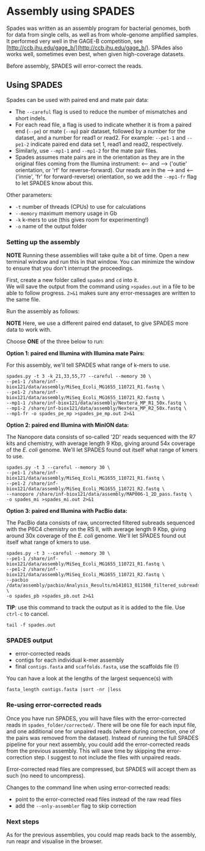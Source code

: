 Assembly using SPADES
=====================

Spades was written as an assembly program for bacterial genomes, both for 
data from single cells, as well as from whole-genome amplified samples. It 
performed very well in the GAGE-B competition, see 
[http://ccb.jhu.edu/gage_b/](http://ccb.jhu.edu/gage_b/). 
SPAdes also works well, sometimes even best, when given high-coverage datasets.

Before assembly, SPADES will error-correct the reads.

## Using SPADES

Spades can be used with paired end and mate pair data:

* The `--careful` flag is used to reduce the number of mismatches and short indels. 
* For each read file, a flag is used to indicate whether it is from a paired 
end (`--pe`) or mate (`--mp`) pair dataset, followed by a number for the dataset, 
and a number for read1 or read2. For example: `--pe1-1` and `--pe1-2` indicate 
paired end data set 1, read1 and read2, respectively.
* Similarly, use `--mp1-1` and `--mp1-2` for the mate pair files. 
* Spades assumes mate pairs are in the orientation as they are in the original 
files coming from the Illumina instrument: <-- and --> ('outie' orientation, or 
'rf' for reverse-forward). Our reads are in the --> and <-- ('innie', 'fr' for 
forward-reverse) orientation, so we add the `--mp1-fr` flag to let SPADES know 
about this.
  
Other parameters:

* `-t` number of threads (CPUs) to use for calculations
* `--memory` maximum memory usage in Gb
* `-k` k-mers to use (this gives room for experimenting!)
* `-o` name of the output folder


### Setting up the assembly

**NOTE** Running these assemblies will take quite a bit of time. Open a 
new terminal window and run this in that window. You can minimize the
window to ensure that you don't interrupt the proceedings.

First, create a new folder called `spades` and `cd` into it.  
We will save the output from the command using `>spades.out` in a file to be 
able to follow progress. `2>&1` makes sure any error-messages are written to 
the same file.

Run the assembly as follows:

<!---
**NOTE** the assembly will take several hours, so use the `screen` command! See [https://wiki.uio.no/projects/clsi/index.php/Tip:using_screen](https://wiki.uio.no/projects/clsi/index.php/Tip:using_screen)
-->

**NOTE** Here, we use a different paired end dataset, to give SPADES more data 
to work with.

Choose **ONE** of the three below to run:

**Option 1: paired end Illumina with Illumina mate Pairs:**

For this assembly, we'll tell SPADES what range of k-mers to use.

```
spades.py -t 3 -k 21,33,55,77 --careful --memory 30 \
--pe1-1 /share/inf-biox121/data/assembly/MiSeq_Ecoli_MG1655_110721_R1.fastq \
--pe1-2 /share/inf-biox121/data/assembly/MiSeq_Ecoli_MG1655_110721_R2.fastq \
--mp1-1 /share/inf-biox121/data/assembly/Nextera_MP_R1_50x.fastq \
--mp1-2 /share/inf-biox121/data/assembly/Nextera_MP_R2_50x.fastq \
--mp1-fr -o spades_pe_mp >spades_pe_mp.out 2>&1
```

**Option 2: paired end Illumina with MinION data:**

The Nanopore data consists of so-called '2D' reads sequenced with the R7 kits 
and chemistry, with average length 9 Kbp, giving around 54x coverage of 
the *E. coli* genome. We'll let SPADES found out itself what range of kmers 
to use.

```
spades.py -t 3 --careful --memory 30 \
--pe1-1 /share/inf-biox121/data/assembly/MiSeq_Ecoli_MG1655_110721_R1.fastq \
--pe1-2 /share/inf-biox121/data/assembly/MiSeq_Ecoli_MG1655_110721_R2.fastq \
--nanopore /share/inf-biox121/data/assembly/MAP006-1_2D_pass.fastq \
-o spades_mi >spades_mi.out 2>&1
```

**Option 3: paired end Illumina with PacBio data:**

The PacBio data consists of raw, uncorrected filtered subreads sequenced with the P6C4 chemistry on the RS II, with average length 9 Kbp, giving around 30x coverage of the *E. coli* genome. We'll let SPADES found out itself what range of kmers to use.

```
spades.py -t 3 --careful --memory 30 \
--pe1-1 /share/inf-biox121/data/assembly/MiSeq_Ecoli_MG1655_110721_R1.fastq \
--pe1-2 /share/inf-biox121/data/assembly/MiSeq_Ecoli_MG1655_110721_R2.fastq \
--pacbio /data/assembly/pacbio/Analysis_Results/m141013_011508_filtered_subreads_30x.fastq \
-o spades_pb >spades_pb.out 2>&1
```

**TIP**: use this command to track the output as it is added to the file. Use `ctrl-c` to cancel.

```
tail -f spades.out
```

### SPADES output
* error-corrected reads
* contigs for each individual k-mer assembly
* final `contigs.fasta` and `scaffolds.fasta`, use the scaffolds file (!)

You can have a look at the lengths of the largest sequence(s) with

```
fasta_length contigs.fasta |sort -nr |less
```

### Re-using error-corrected reads

Once you have run SPADES, you will have files with the error-corrected reads in `spades_folder/corrected/`. There will be one file for each input file, and one additional one for unpaired reads (where during correction, one of the pairs was removed from the dataset). Instead of running the full SPADES pipeline for your next assembly, you could add the error-corrected reads from the previous assembly. This will save time by skipping the error-correction step. I suggest to not include the files with unpaired reads.

Error-corrected read files are compressed, but SPADES will accept them as such (no need to uncompress).

Changes to the command line when using error-corrected reads:

* point to the error-corrected read files instead of the raw read files
* add the `--only-assembler` flag to skip correction

### Next steps
As for the previous assemblies, you could map reads back to the assembly, run reapr and visualise in the browser.
